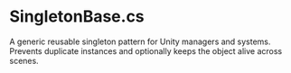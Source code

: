 # SingletonBase.cs
A generic reusable singleton pattern for Unity managers and systems. Prevents duplicate instances and optionally keeps the object alive across scenes.
